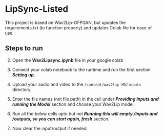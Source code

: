 # LipSync-Listed
This project is based on Wav2Lip-GFPGAN, but updates the requirements.txt (to function properly) and updates Colab file for ease of use.

## Steps to run

2. Open the **Wav2Lipsync.ipynb** file in your google colab

3. Connect your colab notebook to the runtime and run the first section ***Setting up.***

4. Upload your audio and video to the `/content/wav2lip-HD/inputs` directory.
  
5. Enter the file names (not file path) in the cell under ***Providing inputs and running the Model*** section and choose your Wav2Lip model. 

6. Run all the below cells upto but not ***Running this will empty /inputs and /outputs, so you can start again, fresh*** section. 

7. Now clear the input/output if needed.
